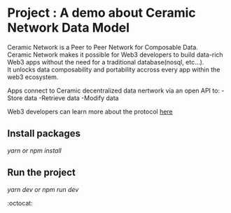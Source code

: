 
# Project : A demo about Ceramic Network Data Model

Ceramic Network is a Peer to Peer Network for Composable Data.\
Ceramic Network makes it possible for Web3 developers to build data-rich Web3 apps without the need for a traditional database(nosql, etc...). \
It unlocks data composability and portability accross every app within the web3 ecosystem.

Apps connect to Ceramic decentralized data nertwork via an open API to: 
        -Store data
        -Retrieve data
        -Modify data
        

Web3 developers can learn more about the protocol [here](https://developers.ceramic.network/learn/welcome/)




## Install packages


_yarn  or npm install_


## Run the project


_yarn dev or npm run dev_

:octocat: 

